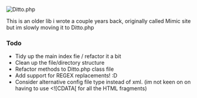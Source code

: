 
![Ditto.php](http://farm9.staticflickr.com/8328/8136744506_9b20eec154_z.jpg)

This is an older lib i wrote a couple years back, originally called Mimic site but im slowly moving it to Ditto.php

### Todo
- Tidy up the main index fie / refactor it a bit
- Clean up the file/directory structure
- Refactor methods to Ditto.php class file
- Add support for REGEX replacements! :D
- Consider alternative config file type instead of xml. (im not keen on on having to use <![CDATA[ for all the HTML fragments)
